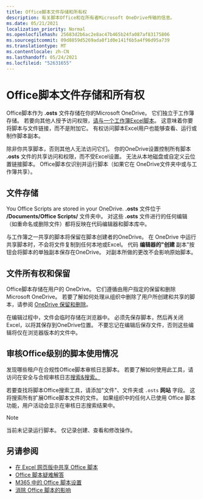 ```yaml
---
title: Office脚本文件存储和所有权
description: 有关脚本Office和在所有者Microsoft OneDrive传输的信息。
ms.date: 05/21/2021
localization_priority: Normal
ms.openlocfilehash: 25683d2b6ac2e8ac47b465b24fa087af83175806
ms.sourcegitcommit: 09d8859d5269ada8f1d0e141f6b5a4f96d95a739
ms.translationtype: MT
ms.contentlocale: zh-CN
ms.lasthandoff: 05/24/2021
ms.locfileid: "52631655"
---
```

# <a name="office-scripts-file-storage-and-ownership"></a>Office脚本文件存储和所有权

Office脚本作为 **.osts** 文件存储在你的Microsoft OneDrive。 它们独立于工作簿存储。 若要向其他人授予访问权限，[请与一个工作簿Excel脚本](excel.md#sharing-scripts)。 这意味着你要将脚本与文件链接，而不是附加它。 有权访问脚本Excel用户也能够查看、运行或制作脚本副本。

除非你共享脚本，否则其他人无法访问它们。 你的OneDrive设置控制所有脚本 **.osts** 文件的共享访问和权限，而不受Excel设置。 无法从本地磁盘或自定义云位置链接脚本。 Office脚本仅识别并运行脚本（如果它在 OneDrive文件夹中或与工作簿共享）。

## <a name="file-storage"></a>文件存储

You Office Scripts are stored in your OneDrive. **.osts** 文件位于 **/Documents/Office Scripts/** 文件夹中。 对这些 **.osts** 文件进行的任何编辑（如重命名或删除文件）都将反映在代码编辑器和脚本库中。

与工作簿之一共享的脚本将保留在脚本创建者的OneDrive。 在 OneDrive 中运行共享脚本时，不会将文件复制到任何本地或Excel。 代码 **编辑器的"创建** 副本"按钮会将脚本的单独副本保存在OneDrive。 对副本所做的更改不会影响原始脚本。

## <a name="file-ownership-and-retention"></a>文件所有权和保留

Office脚本存储在用户的 OneDrive。 它们遵循由用户指定的保留和删除Microsoft OneDrive。 若要了解如何处理从组织中删除了用户所创建和共享的脚本，请参阅 [OneDrive 保留和删除](/onedrive/retention-and-deletion)。

在编辑过程中，文件会临时存储在浏览器中。 必须先保存脚本，然后再关闭Excel，以将其保存到OneDrive位置。 不要忘记在编辑后保存文件，否则这些编辑将仅在浏览器版本的文件中。

## <a name="audit-office-scripts-usage-at-the-admin-level"></a>审核Office级别的脚本使用情况

发现哪些租户在合规性Office脚本审核日志脚本。 若要了解如何使用此工具，请访问在安全与合规审核日志[搜索&搜索。](/microsoft-365/compliance/search-the-audit-log-in-security-and-compliance?view=o365-worldwide#search-the-audit-log)

若要查找将脚本Office搜索工具，请添加"文件"、文件夹或 `.osts` **网站** 字段。 这将搜索所有扩展Office脚本文件的文件。 如果组织中的任何人已使用 Office 脚本功能，用户活动会显示在审核日志搜索结果中。

> [!NOTE]
> 当前未记录运行脚本。 仅记录创建、查看和修改操作。

## <a name="see-also"></a>另请参阅

- [在 Excel 网页版中共享 Office 脚本](https://support.microsoft.com/office/sharing-office-scripts-in-excel-for-the-web-226eddbc-3a44-4540-acfe-fccda3d1122b)
- [Office 脚本疑难解答](../testing/troubleshooting.md)
- [M365 中的 Office 脚本设置](https://support.office.com/article/office-scripts-settings-in-m365-19d3c51a-6ca2-40ab-978d-60fa49554dcf)
- [消除 Office 脚本的影响](../testing/undo.md)
